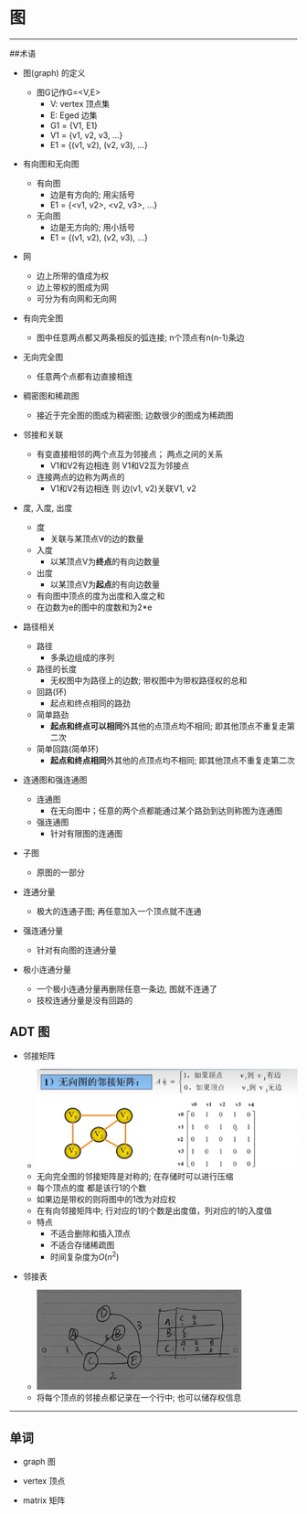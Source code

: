 # 图





---

##术语

*   图(graph) 的定义
    *   图G记作G=<V,E>
        *   V: vertex 顶点集
        *   E: Eged 边集
        *   G1 = {V1, E1}
        *   V1 = {v1, v2, v3, ...}
        *   E1 = {(v1, v2), (v2, v3), ...}


*   有向图和无向图
    *   有向图
        *   边是有方向的; 用尖括号
        *   E1 = {<v1, v2>, <v2, v3>, ...}
    *   无向图
        *   边是无方向的; 用小括号
        *   E1 = {(v1, v2), (v2, v3), ...}
*   网
    *   边上所带的值成为权
    *   边上带权的图成为网
    *   可分为有向网和无向网
*   有向完全图
    *   图中任意两点都又两条相反的弧连接; n个顶点有n(n-1)条边

*   无向完全图
    *   任意两个点都有边直接相连
*   稠密图和稀疏图
    *   接近于完全图的图成为稠密图; 边数很少的图成为稀疏图
*   邻接和关联
    *   有变直接相邻的两个点互为邻接点； 两点之间的关系
        *   V1和V2有边相连 则 V1和V2互为邻接点
    *   连接两点的边称为两点的
        *   V1和V2有边相连 则 边(v1, v2)关联V1, v2

*   度, 入度, 出度
    *   度
        *   关联与某顶点V的边的数量
    *   入度
        *   以某顶点V为**终点**的有向边数量
    *   出度
        *   以某顶点V为**起点**的有向边数量
    *   有向图中顶点的度为出度和入度之和
    *   在边数为e的图中的度数和为2*e
*   路径相关
    *   路径
        *   多条边组成的序列
    *   路径的长度
        *   无权图中为路径上的边数; 带权图中为带权路径权的总和
    *   回路(环)
        *   起点和终点相同的路劲
    *   简单路劲
        *   **起点和终点可以相同**外其他的点顶点均不相同; 即其他顶点不重复走第二次
    *   简单回路(简单环)
        *   **起点和终点相同**外其他的点顶点均不相同; 即其他顶点不重复走第二次

*   连通图和强连通图
    *   连通图
        *   在无向图中；任意的两个点都能通过某个路劲到达则称图为连通图
    *   强连通图
        *   针对有限图的连通图
*   子图
    *   原图的一部分
*   连通分量
    *   极大的连通子图; 再任意加入一个顶点就不连通
*   强连通分量
    *   针对有向图的连通分量
*   极小连通分量
    *   一个极小连通分量再删除任意一条边, 图就不连通了
    *   技校连通分量是没有回路的

## ADT 图

*   邻接矩阵
    *   <img src="images/image-20221114094358636.png" alt="image-20221114094358636" style="zoom:50%;" />
    *   无向完全图的邻接矩阵是对称的; 在存储时可以进行压缩
    *   每个顶点的度 都是该行1的个数
    *   如果边是带权的则将图中的1改为对应权
    *   在有向邻接矩阵中; 行对应的1的个数是出度值，列对应的1的入度值
    *   特点
        *   不适合删除和插入顶点
        *   不适合存储稀疏图
        *   时间复杂度为$O(n^2)$

*   邻接表
    *   <img src="images/image-20221114114329871.png" alt="image-20221114114329871" style="zoom: 35%;" />
    *   将每个顶点的邻接点都记录在一个行中; 也可以储存权信息











































































---

## 单词

*   graph  图

*   vertex  顶点

*   matrix  矩阵







